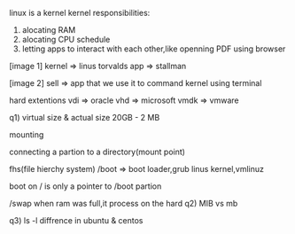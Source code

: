 linux is a kernel
kernel responsibilities:
1) alocating RAM
2) alocating CPU schedule
3) letting apps to interact with each other,like openning PDF using browser

[image 1]
kernel => linus torvalds
app => stallman

[image 2]
sell => app that we use it to command kernel using terminal

hard extentions
vdi => oracle
vhd => microsoft
vmdk => vmware

q1)
virtual size & actual size
20GB - 2 MB

mounting

connecting a partion to a directory(mount point)

fhs(file hierchy system)
/boot => boot loader,grub
         linus kernel,vmlinuz

boot on / is only a pointer to /boot partion

/swap
when ram was full,it process on the hard
q2)
MIB vs mb

q3)
ls -l diffrence in ubuntu & centos


